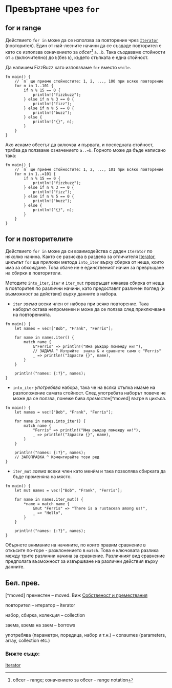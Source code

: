 # Превъртане чрез `for` 

## for и range

Действието `for in` може да се използва за повторение чрез [`Iterator`][iter]
(повторител). Един от най-лесните начини да се създаде повторител е като се
използва означението за *обсег*[^range] `a..b`. Така създаваме стойности от `a`
(включително) до `b`(без `b`), където стъпката е една стойност.

Да напишем FizzBuzz като използваме `for` вместо `while`.

```rust,editable
fn main() {
    // `n` ще приеме стойностите: 1, 2, ..., 100 при всяко повторение
    for n in 1..101 {
        if n % 15 == 0 {
            println!("fizzbuzz");
        } else if n % 3 == 0 {
            println!("fizz");
        } else if n % 5 == 0 {
            println!("buzz");
        } else {
            println!("{}", n);
        }
    }
}
```

Ако искаме обсегът да включва и първата, и последната стойност, трябва да
ползваме означението `a..=b`. Горното може да бъде написано така:

```rust,editable
fn main() {
    // `n` ще приеме стойностите: 1, 2, ..., 101 при всяко повторение
    for n in 1..=101 {
        if n % 15 == 0 {
            println!("fizzbuzz");
        } else if n % 3 == 0 {
            println!("fizz");
        } else if n % 5 == 0 {
            println!("buzz");
        } else {
            println!("{}", n);
        }
    }
}
```

## for и повторителите

Действието `for in` може да си взаимодейства с даден `Iterator` по няколко
начина. Както се разисква в раздела за отличителя [Iterator][iter], цикълът
`for` ще приложи метода `into_iter` върху сбирка от неща, които има за
обхождане. Това обаче не е единственият начин за превръщане на сбирки в
повторители.

Методите `into_iter`, `iter` и `iter_mut` превръщат някаква сбирка от неща в
повторител по различни начини, като предоставят различен поглед (и възможност
за действие) върху данните в набора.

* `iter` *заема* всеки член от набора при всяко повторение. Така наборът остава
непроменен и може да се ползва след приключване на повторенията.

```rust,editable
fn main() {
    let names = vec!["Bob", "Frank", "Ferris"];

    for name in names.iter() {
        match name {
            &"Ferris" => println!("Има ръждар помежду ни!"),
            // ЗАДАЧА ^ Изтрийте  знака & и сравнете само с "Ferris"
            _ => println!("Здрасти {}", name),
        }
    }
    
    println!("names: {:?}", names);
}
```

* `into_iter` *употребява* набора, така че на всяка стъпка имаме на разположение самата стойност. След употребата наборът повече не може да се ползва, понеже бива *преместен*[^moved] вътре в цикъла.
```rust,editable,ignore,mdbook-runnable
fn main() {
    let names = vec!["Bob", "Frank", "Ferris"];

    for name in names.into_iter() {
        match name {
            "Ferris" => println!("Има ръждар помежду ни!"),
            _ => println!("Здрасти {}", name),
        }
    }
    
    println!("names: {:?}", names);
    // ЗАПОПРАВКА ^ Коментирайте този ред
}
```

* `iter_mut` *заема* всеки член като менѝм и така позволява сбирката да бъде променяна на място.
```rust,editable
fn main() {
    let mut names = vec!["Bob", "Frank", "Ferris"];

    for name in names.iter_mut() {
        *name = match name {
            &mut "Ferris" => "There is a rustacean among us!",
            _ => "Hello",
        }
    }

    println!("names: {:?}", names);
}
```

Обърнете внимание на начините, по които правим сравнение в откъсите по-горе -
разклонението в `match`. Това е ключовата разлика между трите различни начина
за сравнение. Различният вид сравнение предполага възможност за извършване на
различни действия върху данните.

## Бел. прев.
[^range]: обсег – range; означението за обсег – range notation

[^moved] преместен – moved. Виж [Собственост и премествания][move]

повторител – итератор – iterator

набор, сбирка, колекция – collection

заема, взема на заем – borrows

употребява (параметри, поредица, набор и т.н.) – consumes (parameters, array, collection etc.)

### Вижте също:

[Iterator][iter]

[iter]: ../trait/iter.md
[move]: ../scope/move.md
